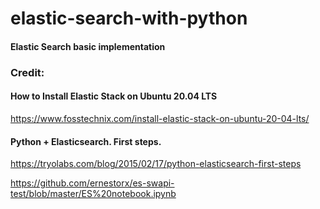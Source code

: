 # elastic-search-with-python
#### Elastic Search basic implementation
### Credit:
#### How to Install Elastic Stack on Ubuntu 20.04 LTS
https://www.fosstechnix.com/install-elastic-stack-on-ubuntu-20-04-lts/

#### Python + Elasticsearch. First steps.
https://tryolabs.com/blog/2015/02/17/python-elasticsearch-first-steps

https://github.com/ernestorx/es-swapi-test/blob/master/ES%20notebook.ipynb

